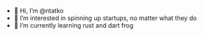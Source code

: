 - 👋 Hi, I’m @ntatko
- 👀 I’m interested in spinning up startups, no matter what they do
- 🌱 I’m currently learning rust and dart frog

<!---
ntatko/ntatko is a ✨ special ✨ repository because its `README.md` (this file) appears on your GitHub profile.
You can click the Preview link to take a look at your changes.
--->
